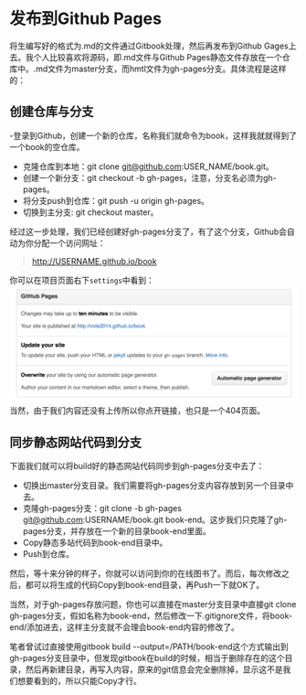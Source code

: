 # 发布到Github Pages

将生编写好的格式为.md的文件通过Gitbook处理，然后再发布到Github Gages上去。我个人比较喜欢将源码，即.md文件与Github Pages静态文件存放在一个仓库中。.md文件为master分支，而hmtl文件为gh-pages分支。具体流程是这样的：

## 创建仓库与分支
-登录到Github，创建一个新的仓库，名称我们就命令为book，这样我就就得到了一个book的空仓库。
- 克隆仓库到本地：git clone git@github.com:USER_NAME/book.git。
- 创建一个新分支：git checkout -b gh-pages，注意，分支名必须为gh-pages。
- 将分支push到仓库：git push -u origin gh-pages。
- 切换到主分支: git checkout master。

经过这一步处理，我们已经创建好gh-pages分支了，有了这个分支，Github会自动为你分配一个访问网址：

><http://USERNAME.github.io/book>

你可以在项目页面右下`settings`中看到：
![](./settings.png)
当然，由于我们内容还没有上传所以你点开链接，也只是一个404页面。

## 同步静态网站代码到分支
下面我们就可以将build好的静态网站代码同步到gh-pages分支中去了：

- 切换出master分支目录。我们需要将gh-pages分支内容存放到另一个目录中去。
- 克隆gh-pages分支：git clone -b gh-pages git@github.com:USERNAME/book.git book-end。这步我们只克隆了gh-pages分支，并存放在一个新的目录book-end里面。
- Copy静态多站代码到book-end目录中。
- Push到仓库。

然后，等十来分钟的样子，你就可以访问到你的在线图书了。而后，每次修改之后，都可以将生成的代码Copy到book-end目录，再Push一下就OK了。

当然，对于gh-pages存放问题，你也可以直接在master分支目录中直接git clone gh-pages分支，假如名称为book-end，然后修改一下.gitignore文件，将book-end/添加进去，这样主分支就不会理会book-end内容的修改了。

笔者曾试过直接使用gitbook build --output=/PATH/book-end这个方式输出到gh-pages分支目录中，但发现gitbook在build的时候，相当于删除存在的这个目录，然后再新建目录，再写入内容，原来的git信息会完全删除掉，显示这不是我们想要看到的，所以只能Copy才行。